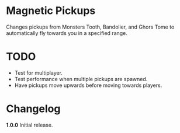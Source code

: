 # Magnetic Pickups

Changes pickups from Monsters Tooth, Bandolier, and Ghors Tome to automatically fly towards you in a specified range.

# TODO

- Test for multiplayer.
- Test performance when multiple pickups are spawned.
- Have pickups move upwards before moving towards players.

# Changelog

**1.0.0**
Initial release.